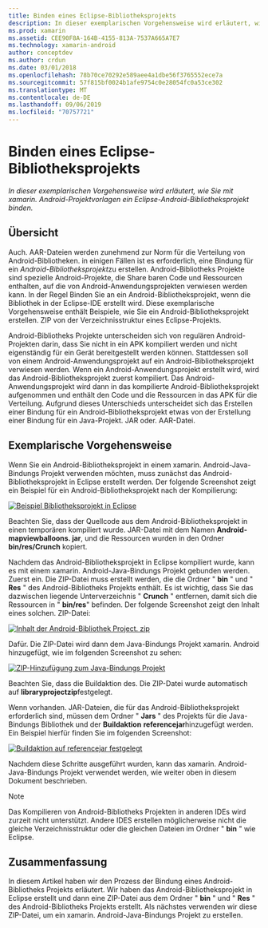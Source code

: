 ```yaml
---
title: Binden eines Eclipse-Bibliotheksprojekts
description: In dieser exemplarischen Vorgehensweise wird erläutert, wie Sie mit xamarin. Android-Projektvorlagen ein Eclipse-Android-Bibliotheksprojekt binden.
ms.prod: xamarin
ms.assetid: CEE90F8A-164B-4155-813A-7537A665A7E7
ms.technology: xamarin-android
author: conceptdev
ms.author: crdun
ms.date: 03/01/2018
ms.openlocfilehash: 78b70ce70292e589aee4a1dbe56f3765552ece7a
ms.sourcegitcommit: 57f815bf0024b1afe9754c0e28054fc0a53ce302
ms.translationtype: MT
ms.contentlocale: de-DE
ms.lasthandoff: 09/06/2019
ms.locfileid: "70757721"
---
```

# <a name="binding-an-eclipse-library-project"></a>Binden eines Eclipse-Bibliotheksprojekts

_In dieser exemplarischen Vorgehensweise wird erläutert, wie Sie mit xamarin. Android-Projektvorlagen ein Eclipse-Android-Bibliotheksprojekt binden._

## <a name="overview"></a>Übersicht

Auch. AAR-Dateien werden zunehmend zur Norm für die Verteilung von Android-Bibliotheken. in einigen Fällen ist es erforderlich, eine Bindung für ein *Android-Bibliotheksprojekt*zu erstellen. Android-Bibliotheks Projekte sind spezielle Android-Projekte, die Share baren Code und Ressourcen enthalten, auf die von Android-Anwendungsprojekten verwiesen werden kann. In der Regel Binden Sie an ein Android-Bibliotheksprojekt, wenn die Bibliothek in der Eclipse-IDE erstellt wird.
Diese exemplarische Vorgehensweise enthält Beispiele, wie Sie ein Android-Bibliotheksprojekt erstellen. ZIP von der Verzeichnisstruktur eines Eclipse-Projekts.

Android-Bibliotheks Projekte unterscheiden sich von regulären Android-Projekten darin, dass Sie nicht in ein APK kompiliert werden und nicht eigenständig für ein Gerät bereitgestellt werden können. Stattdessen soll von einem Android-Anwendungsprojekt auf ein Android-Bibliotheksprojekt verwiesen werden. Wenn ein Android-Anwendungsprojekt erstellt wird, wird das Android-Bibliotheksprojekt zuerst kompiliert. Das Android-Anwendungsprojekt wird dann in das kompilierte Android-Bibliotheksprojekt aufgenommen und enthält den Code und die Ressourcen in das APK für die Verteilung. Aufgrund dieses Unterschieds unterscheidet sich das Erstellen einer Bindung für ein Android-Bibliotheksprojekt etwas von der Erstellung einer Bindung für ein Java-Projekt. JAR oder. AAR-Datei.

## <a name="walkthrough"></a>Exemplarische Vorgehensweise

Wenn Sie ein Android-Bibliotheksprojekt in einem xamarin. Android-Java-Bindungs Projekt verwenden möchten, muss zunächst das Android-Bibliotheksprojekt in Eclipse erstellt werden. Der folgende Screenshot zeigt ein Beispiel für ein Android-Bibliotheksprojekt nach der Kompilierung: 

[![Beispiel Bibliotheksprojekt in Eclipse](binding-a-library-project-images/build-lib-in-eclipse.png)](binding-a-library-project-images/build-lib-in-eclipse.png#lightbox)

Beachten Sie, dass der Quellcode aus dem Android-Bibliotheksprojekt in einen temporären kompiliert wurde. JAR-Datei mit dem Namen **Android-mapviewballoons. jar**, und die Ressourcen wurden in den Ordner **bin/res/Crunch** kopiert. 

Nachdem das Android-Bibliotheksprojekt in Eclipse kompiliert wurde, kann es mit einem xamarin. Android-Java-Bindungs Projekt gebunden werden. Zuerst ein. Die ZIP-Datei muss erstellt werden, die die Ordner " **bin** " und " **Res** " des Android-Bibliotheks Projekts enthält. Es ist wichtig, dass Sie das dazwischen liegende Unterverzeichnis " **Crunch** " entfernen, damit sich die Ressourcen in " **bin/res**" befinden. Der folgende Screenshot zeigt den Inhalt eines solchen. ZIP-Datei: 

[![Inhalt der Android-Bibliothek Project. zip](binding-a-library-project-images/contents-of-zip-file.png)](binding-a-library-project-images/contents-of-zip-file.png#lightbox)

Dafür. Die ZIP-Datei wird dann dem Java-Bindungs Projekt xamarin. Android hinzugefügt, wie im folgenden Screenshot zu sehen:

[![ZIP-Hinzufügung zum Java-Bindungs Projekt](binding-a-library-project-images/zip-in-binding-project.png)](binding-a-library-project-images/zip-in-binding-project.png#lightbox)

Beachten Sie, dass die Buildaktion des. Die ZIP-Datei wurde automatisch auf **libraryprojectzip**festgelegt.

Wenn vorhanden. JAR-Dateien, die für das Android-Bibliotheksprojekt erforderlich sind, müssen dem Ordner " **Jars** " des Projekts für die Java-Bindungs Bibliothek und der **Buildaktion** **referencejar**hinzugefügt werden. Ein Beispiel hierfür finden Sie im folgenden Screenshot: 

[![Buildaktion auf referencejar festgelegt](binding-a-library-project-images/set-to-referencejar.png)](binding-a-library-project-images/set-to-referencejar.png#lightbox)

Nachdem diese Schritte ausgeführt wurden, kann das xamarin. Android-Java-Bindungs Projekt verwendet werden, wie weiter oben in diesem Dokument beschrieben.

> [!NOTE]
> Das Kompilieren von Android-Bibliotheks Projekten in anderen IDEs wird zurzeit nicht unterstützt. Andere IDES erstellen möglicherweise nicht die gleiche Verzeichnisstruktur oder die gleichen Dateien im Ordner " **bin** " wie Eclipse. 

## <a name="summary"></a>Zusammenfassung

In diesem Artikel haben wir den Prozess der Bindung eines Android-Bibliotheks Projekts erläutert. Wir haben das Android-Bibliotheksprojekt in Eclipse erstellt und dann eine ZIP-Datei aus dem Ordner " **bin** " und " **Res** " des Android-Bibliotheks Projekts erstellt. Als nächstes verwenden wir diese ZIP-Datei, um ein xamarin. Android-Java-Bindungs Projekt zu erstellen. 
